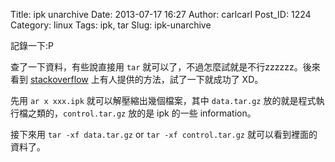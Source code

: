 Title: ipk unarchive
Date: 2013-07-17 16:27
Author: carlcarl
Post_ID: 1224
Category: linux
Tags: ipk, tar
Slug: ipk-unarchive

記錄一下:P

查了一下資料，有些說直接用 `tar`
就可以了，不過怎麼試就是不行zzzzzz。後來看到 [stackoverflow][]
上有人提供的方法，試了一下就成功了 XD。

先用 `ar x xxx.ipk` 就可以解壓縮出幾個檔案，其中 `data.tar.gz`
放的就是程式執行檔之類的，`control.tar.gz` 放的是 ipk 的一些
information。

接下來用 `tar -xf data.tar.gz` or `tar -xf control.tar.gz`
就可以看到裡面的資料了。

  [stackoverflow]: http://stackoverflow.com/questions/17369127/extracting-and-creating-ipk-files
